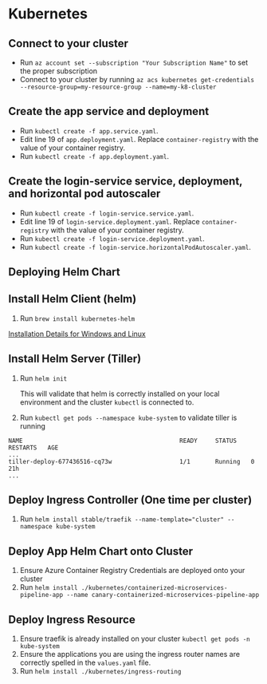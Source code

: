 # Kubernetes

## Connect to your cluster
- Run `az account set --subscription "Your Subscription Name"` to set the proper subscription
- Connect to your cluster by running `az acs kubernetes get-credentials --resource-group=my-resource-group --name=my-k8-cluster`

## Create the app service and deployment
- Run `kubectl create -f app.service.yaml`.
- Edit line 19 of `app.deployment.yaml`. Replace `container-registry` with the value of your container registry.
- Run `kubectl create -f app.deployment.yaml`.

## Create the login-service service, deployment, and horizontal pod autoscaler
- Run `kubectl create -f login-service.service.yaml`.
- Edit line 19 of `login-service.deployment.yaml`. Replace `container-registry` with the value of your container registry.
- Run `kubectl create -f login-service.deployment.yaml`.
- Run `kubectl create -f login-service.horizontalPodAutoscaler.yaml`.

## Deploying Helm Chart
## Install Helm Client (helm)
1. Run ```brew install kubernetes-helm```

[Installation Details for Windows and Linux](https://docs.helm.sh/using_helm/#installing-helm)

## Install Helm Server (Tiller)
1. Run ```helm init```

    This will validate that helm is correctly installed on your local environment and the cluster ```kubectl``` is connected to.
2. Run ```kubectl get pods --namespace kube-system``` to validate tiller is running

```
NAME                                            READY     STATUS    RESTARTS   AGE
...
tiller-deploy-677436516-cq73w                   1/1       Running   0          21h
...
```

## Deploy Ingress Controller (One time per cluster)
1. Run ```helm install stable/traefik --name-template="cluster" --namespace kube-system```

## Deploy App Helm Chart onto Cluster
1. Ensure Azure Container Registry Credentials are deployed onto your cluster
2. Run ```helm install ./kubernetes/containerized-microservices-pipeline-app --name canary-containerized-microservices-pipeline-app```

## Deploy Ingress Resource
1. Ensure traefik is already installed on your cluster ```kubectl get pods -n kube-system```
2. Ensure the applications you are using the ingress router names are correctly spelled in the ```values.yaml``` file.
2. Run ```helm install ./kubernetes/ingress-routing```
